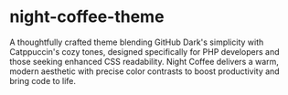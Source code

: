 # night-coffee-theme
A thoughtfully crafted theme blending GitHub Dark's simplicity with Catppuccin's cozy tones, designed specifically for PHP developers and those seeking enhanced CSS readability. Night Coffee delivers a warm, modern aesthetic with precise color contrasts to boost productivity and bring code to life.
